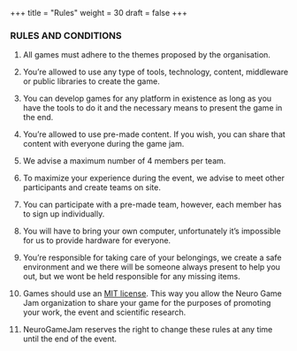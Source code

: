 +++
title = "Rules"
weight = 30
draft = false
+++

<h3 class="major">RULES AND CONDITIONS</h3>

1. All games must adhere to the themes proposed by the organisation.

2. You’re allowed to use any type of tools, technology, content, middleware or public libraries to create the game.

3. You can develop games for any platform in existence as long as you have the tools to do it and the necessary means to present the game in the end.

4. You’re allowed to use pre-made content. If you wish, you can share that content with everyone during the game jam.

5. We advise a maximum number of 4 members per team.

6. To maximize your experience during the event, we advise to meet other participants and create teams on site.

7. You can participate with a pre-made team, however, each member has to sign up individually.

8. You will have to bring your own computer, unfortunately it’s impossible for us to provide hardware for everyone.

9. You’re responsible for taking care of your belongings, we create a safe environment and we there will be someone always present to help you out, but we wont be held responsible for any missing items.

10. Games should use an [MIT license](https://choosealicense.com/licenses/mit/). This way you allow the Neuro Game Jam organization to share your game for the purposes of promoting your work, the event and scientific research.

11. NeuroGameJam reserves the right to change these rules at any time until the end of the event.
